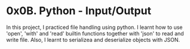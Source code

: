 # 0x0B. Python - Input/Output
In this project, I practiced file handling using python. I learnt how to use 'open', 'with' and 'read' builtin functions together with 'json' to read and write file. Also, I learnt to serializea and deserialize objects with JSON.